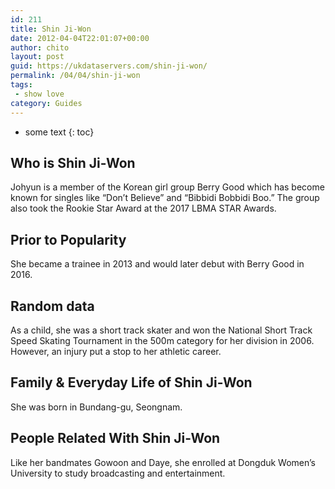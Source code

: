 ```yaml
---
id: 211
title: Shin Ji-Won
date: 2012-04-04T22:01:07+00:00
author: chito
layout: post
guid: https://ukdataservers.com/shin-ji-won/
permalink: /04/04/shin-ji-won
tags:
 - show love
category: Guides
---
```


* some text
{: toc}


## Who is  Shin Ji-Won
                  
                  
                  
Johyun is a member of the Korean girl group Berry Good which has become known for singles like &#8220;Don&#8217;t Believe&#8221; and &#8220;Bibbidi Bobbidi Boo.&#8221; The group also took the Rookie Star Award at the 2017 LBMA STAR Awards. 
                  
                
                
                
## Prior to Popularity 
                  
                  
                  
She became a trainee in 2013 and would later debut with Berry Good in 2016. 
                  
                
                
                
## Random data 
                  
                  
                  
As a child, she was a short track skater and won the National Short Track Speed Skating Tournament in the 500m category for her division in 2006. However, an injury put a stop to her athletic career. 
                  
                
                
                
## Family & Everyday Life of Shin Ji-Won
                  
                  
                  
She was born in Bundang-gu, Seongnam. 
                  
                
                
                
## People Related With  Shin Ji-Won
                  
                  
                  
Like her bandmates Gowoon and Daye, she enrolled at Dongduk Women&#8217;s University to study broadcasting and entertainment. 
                  
                
              
            
          
          
          
    
    
  
